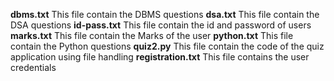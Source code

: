 <b>dbms.txt</b>
This file contain the DBMS questions
<b>dsa.txt</b>
This file contain the DSA questions
<b>id-pass.txt</b>
This file contain the id and password of users
<b>marks.txt</b>
This file contain the Marks of the user
<b>python.txt</b>
This file contain the Python questions
<b>quiz2.py</b>
This file contain the code of the quiz application using file handling
<b>registration.txt</b>
This file contains the user credentials
